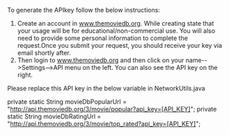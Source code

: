 To generate the APIkey follow the below instructions:
1) Create an account in www.themoviedb.org. While creating state that your usage will be for educational/non-commercial use.
You will also need to provide some personal information to complete the request.Once you submit your request, you should receive your key via email shortly after.
2) Then login to www.themoviedb.org and then click on your name-->Settings-->API menu on the left.
You can also see the API key on the right.


Please replace this API key in the below variable in NetworkUtils.java

 private static String movieDbPopularUrl = "http://api.themoviedb.org/3/movie/popular?api_key=[API_KEY]";
 private static String movieDbRatingUrl = "http://api.themoviedb.org/3/movie/top_rated?api_key=[API_KEY]";
 
 
 

